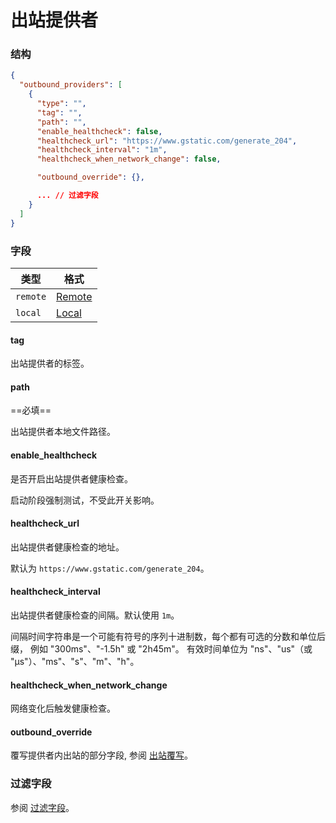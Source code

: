 # 出站提供者

### 结构

```json
{
  "outbound_providers": [
    {
      "type": "",
      "tag": "",
      "path": "",
      "enable_healthcheck": false,
      "healthcheck_url": "https://www.gstatic.com/generate_204",
      "healthcheck_interval": "1m",
      "healthcheck_when_network_change": false,

      "outbound_override": {},

      ... // 过滤字段
    }
  ]
}
```

### 字段

| 类型       | 格式                 |
|----------|--------------------|
| `remote` | [Remote](./remote) |
| `local`  | [Local](./local)   |

#### tag

出站提供者的标签。

#### path

==必填==

出站提供者本地文件路径。

#### enable_healthcheck

是否开启出站提供者健康检查。

启动阶段强制测试，不受此开关影响。

#### healthcheck_url

出站提供者健康检查的地址。

默认为 `https://www.gstatic.com/generate_204`。

#### healthcheck_interval

出站提供者健康检查的间隔。默认使用 `1m`。

间隔时间字符串是一个可能有符号的序列十进制数，每个都有可选的分数和单位后缀， 例如 "300ms"、"-1.5h" 或 "2h45m"。
有效时间单位为 "ns"、"us"（或 "µs"）、"ms"、"s"、"m"、"h"。

#### healthcheck_when_network_change

网络变化后触发健康检查。

#### outbound_override

覆写提供者内出站的部分字段, 参阅 [出站覆写](/zh/configuration/provider/outbound_override/)。

### 过滤字段

参阅 [过滤字段](/zh/configuration/shared/filter/)。
